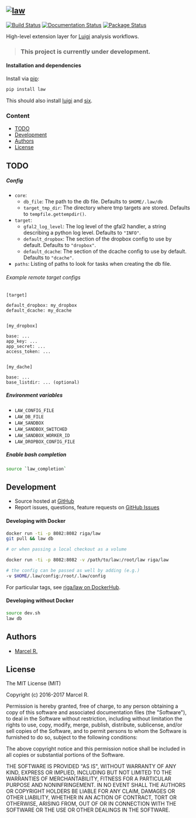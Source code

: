 [![law](https://raw.githubusercontent.com/riga/law/master/logo.png)](https://github.com/riga/law)
-

[![Build Status](https://travis-ci.org/riga/law.svg?branch=master)](https://travis-ci.org/riga/law) [![Documentation Status](https://readthedocs.org/projects/law/badge/?version=latest)](http://law.readthedocs.io/en/latest/?badge=latest) [![Package Status](https://img.shields.io/pypi/v/law.svg)](https://pypi.python.org/pypi/law)

High-level extension layer for [Luigi](https://github.com/spotify/luigi) analysis workflows.

> ### This project is currently under development.


#### Installation and dependencies

Install via [pip](https://pypi.python.org/pypi/tfdeploy):

```bash
pip install law
```

This should also install [luigi](https://pypi.python.org/pypi/luigi) and [six](https://pypi.python.org/pypi/six).


### Content

- [TODO](#todo)
- [Development](#development)
- [Authors](#authors)
- [License](#license)


## TODO

##### Config

- `core`:
	- `db_file`: The path to the db file. Defaults to `$HOME/.law/db`
	- `target_tmp_dir`: The directory where tmp targets are stored. Defaults to `tempfile.gettempdir()`.
- `target`:
	- `gfal2_log_level`: The log level of the gfal2 handler, a string describing a python log level. Defaults to `"INFO"`.
	- `default_dropbox`: The section of the dropbox config to use by default. Defaults to `"dropbox"`.
	- `default_dcache`: The section of the dcache config to use by default. Defaults to `"dcache"`.
- `paths`: Listing of paths to look for tasks when creating the db file.


###### Example remote target configs

```
[target]

default_dropbox: my_dropbox
default_dcache: my_dcache


[my_dropbox]

base: ...
app_key: ...
app_secret: ...
access_token: ...


[my_dache]

base: ...
base_listdir: ... (optional)
```


##### Environment variables

- `LAW_CONFIG_FILE`
- `LAW_DB_FILE`
- `LAW_SANDBOX`
- `LAW_SANDBOX_SWITCHED`
- `LAW_SANDBOX_WORKER_ID`
- `LAW_DROPBOX_CONFIG_FILE`


##### Enable bash completion

```bash
source `law_completion`
```

## Development

- Source hosted at [GitHub](https://github.com/riga/law)
- Report issues, questions, feature requests on [GitHub Issues](https://github.com/riga/law/issues)


#### Developing with Docker

```bash
docker run -ti -p 8082:8082 riga/law
git pull && law db

# or when passing a local checkout as a volume

docker run -ti -p 8082:8082 -v /path/to/law:/root/law riga/law

# the config can be passed as well by adding (e.g.)
-v $HOME/.law/config:/root/.law/config
```

For particular tags, see [riga/law on DockerHub](https://hub.docker.com/r/riga/law/).


#### Developing without Docker

```bash
source dev.sh
law db
```


## Authors

- [Marcel R.](https://github.com/riga)


## License

The MIT License (MIT)

Copyright (c) 2016-2017 Marcel R.

Permission is hereby granted, free of charge, to any person obtaining a copy
of this software and associated documentation files (the "Software"), to deal
in the Software without restriction, including without limitation the rights
to use, copy, modify, merge, publish, distribute, sublicense, and/or sell
copies of the Software, and to permit persons to whom the Software is
furnished to do so, subject to the following conditions:

The above copyright notice and this permission notice shall be included in all
copies or substantial portions of the Software.

THE SOFTWARE IS PROVIDED "AS IS", WITHOUT WARRANTY OF ANY KIND, EXPRESS OR
IMPLIED, INCLUDING BUT NOT LIMITED TO THE WARRANTIES OF MERCHANTABILITY,
FITNESS FOR A PARTICULAR PURPOSE AND NONINFRINGEMENT. IN NO EVENT SHALL THE
AUTHORS OR COPYRIGHT HOLDERS BE LIABLE FOR ANY CLAIM, DAMAGES OR OTHER
LIABILITY, WHETHER IN AN ACTION OF CONTRACT, TORT OR OTHERWISE, ARISING FROM,
OUT OF OR IN CONNECTION WITH THE SOFTWARE OR THE USE OR OTHER DEALINGS IN THE
SOFTWARE.
